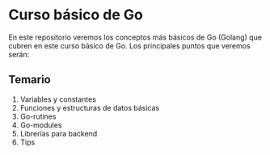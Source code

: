 # Curso básico de Go

En este repositorio veremos los conceptos más básicos de Go (Golang) que cubren en este curso básico de Go. Los principales puntos que veremos serán:

## Temario
1. Variables y constantes
2. Funciones y estructuras de datos básicas
3. Go-rutines
4. Go-modules
5. Librerías para backend
6. Tips
